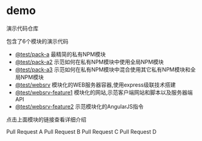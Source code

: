 # demo
演示代码仓库

包含了6个模块的演示代码

* [@test/pack-a](https://github.com/InCar/demo/tree/master/packages/pack-a)  最精简的私有NPM模块
* [@test/pack-a2](https://github.com/InCar/demo/tree/master/packages/pack-a2) 示范如何在私有NPM模块中使用全局NPM模块
* [@test/pack-a3](https://github.com/InCar/demo/tree/master/packages/pack-a3) 示范如何在私有NPM模块中混合使用其它私有NPM模块和全局NPM模块
* [@test/websrv](https://github.com/InCar/demo/tree/master/packages/websrv) 模块化的WEB服务器容器,使用express级联技术搭建
* [@test/websrv-feature1](https://github.com/InCar/demo/tree/master/packages/websrv-feature1) 模块化的网站,示范客户端网站和脚本以及服务器端API
* [@test/websrv-feature2](https://github.com/InCar/demo/tree/master/packages/websrv-feature2) 示范模块化的AngularJS指令

点击上面模块的链接查看详细介绍

Pull Request A
Pull Request B
Pull Request C
Pull Request D